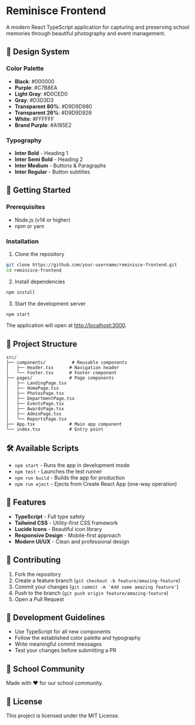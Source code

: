 # Reminisce Frontend

A modern React TypeScript application for capturing and preserving school memories through beautiful photography and event management.

## 🎨 Design System

### Color Palette
- **Black**: #000000
- **Purple**: #C7B8EA
- **Light Gray**: #D0CED0
- **Gray**: #D3D3D3
- **Transparent 80%**: #D9D9D980
- **Transparent 26%**: #D9D9D926
- **White**: #FFFFFF
- **Brand Purple**: #A185E2

### Typography
- **Inter Bold** - Heading 1
- **Inter Semi Bold** - Heading 2
- **Inter Medium** - Buttons & Paragraphs
- **Inter Regular** - Button subtitles

## 🚀 Getting Started

### Prerequisites
- Node.js (v14 or higher)
- npm or yarn

### Installation

1. Clone the repository
```bash
git clone https://github.com/your-username/reminisce-frontend.git
cd reminisce-frontend
```

2. Install dependencies
```bash
npm install
```

3. Start the development server
```bash
npm start
```

The application will open at [http://localhost:3000](http://localhost:3000).

## 📁 Project Structure

```
src/
├── components/          # Reusable components
│   ├── Header.tsx      # Navigation header
│   └── Footer.tsx      # Footer component
├── pages/              # Page components
│   ├── LandingPage.tsx
│   ├── HomePage.tsx
│   ├── PhotosPage.tsx
│   ├── DepartmentPage.tsx
│   ├── EventsPage.tsx
│   ├── AwardsPage.tsx
│   ├── AdminPage.tsx
│   └── ReportsPage.tsx
├── App.tsx             # Main app component
└── index.tsx           # Entry point
```

## 🛠️ Available Scripts

- `npm start` - Runs the app in development mode
- `npm test` - Launches the test runner
- `npm run build` - Builds the app for production
- `npm run eject` - Ejects from Create React App (one-way operation)

## 🎯 Features

- **TypeScript** - Full type safety
- **Tailwind CSS** - Utility-first CSS framework
- **Lucide Icons** - Beautiful icon library
- **Responsive Design** - Mobile-first approach
- **Modern UI/UX** - Clean and professional design

## 🤝 Contributing

1. Fork the repository
2. Create a feature branch (`git checkout -b feature/amazing-feature`)
3. Commit your changes (`git commit -m 'Add some amazing feature'`)
4. Push to the branch (`git push origin feature/amazing-feature`)
5. Open a Pull Request

## 📝 Development Guidelines

- Use TypeScript for all new components
- Follow the established color palette and typography
- Write meaningful commit messages
- Test your changes before submitting a PR

## 🏫 School Community

Made with ❤️ for our school community.

## 📄 License

This project is licensed under the MIT License.
